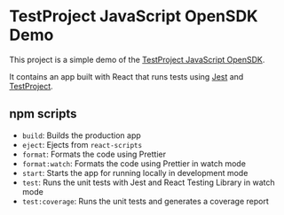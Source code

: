 # TestProject JavaScript OpenSDK Demo

This project is a simple demo of the [TestProject JavaScript OpenSDK](https://github.com/testproject-io/javascript-opensdk).

It contains an app built with React that runs tests using [Jest](https://jestjs.io/) and [TestProject](https://testproject.io/).

## npm scripts

- `build`: Builds the production app
- `eject`: Ejects from `react-scripts`
- `format`: Formats the code using Prettier
- `format:watch`: Formats the code using Prettier in watch mode
- `start`: Starts the app for running locally in development mode
- `test`: Runs the unit tests with Jest and React Testing Library in watch mode
- `test:coverage`: Runs the unit tests and generates a coverage report
